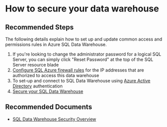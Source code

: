 <properties
	pageTitle="How to secure your data warehouse"
	description="How to secure your data warehouse"
	service="microsoft.sql"
	resource="servers"
	authors="kevinvngo"
	displayOrder=""
	selfHelpType="resource"
	supportTopicIds=""
	resourceTags="datawarehouse"
	productPesIds=""
	cloudEnvironments="public"
/>

# How to secure your data warehouse

## **Recommended Steps**

The following details explain how to set up and update common access and permissions rules in Azure SQL Data Warehouse.

1. If you're looking to change the administrator password for a logical SQL Server, you can simply click "Reset Password" at the top of the SQL Server resource blade
2. [Configure SQL Azure firewall rules](https://azure.microsoft.com/documentation/articles/sql-data-warehouse-get-started-provision/#create-a-new-azure-sql-server-level-firewall) for the IP addresses that are authorized to access this data warehouse
3. To set-up and connect to SQL Data Warehouse using [Azure Active Directory](https://azure.microsoft.com/documentation/articles/sql-data-warehouse-authentication/) authentication
4. [Secure your SQL Data Warehouse](https://azure.microsoft.com/documentation/articles/sql-data-warehouse-overview-manage-security/)

## **Recommended Documents**

* [SQL Data Warehouse Security Overview](https://azure.microsoft.com/documentation/articles/sql-data-warehouse-overview-manage-security/)
